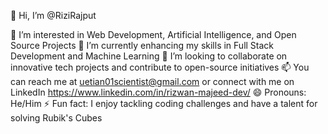 👋 Hi, I’m @RiziRajput

👀 I’m interested in Web Development, Artificial Intelligence, and Open Source Projects
🌱 I’m currently enhancing my skills in Full Stack Development and Machine Learning
💞️ I’m looking to collaborate on innovative tech projects and contribute to open-source initiatives
📫 You can reach me at uetian01scientist@gmail.com or connect with me on LinkedIn https://www.linkedin.com/in/rizwan-majeed-dev/
😄 Pronouns: He/Him
⚡ Fun fact: I enjoy tackling coding challenges and have a talent for solving Rubik's Cubes

 
